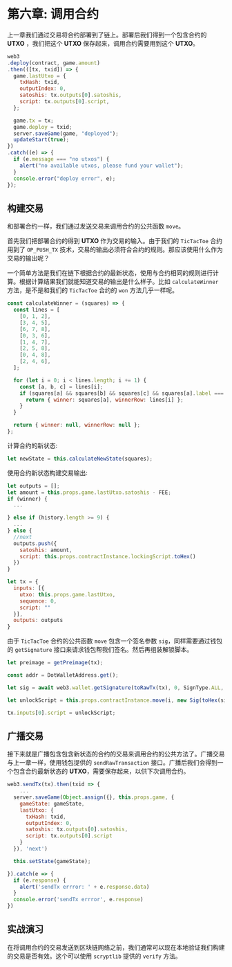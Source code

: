 # 第六章: 调用合约

上一章我们通过交易将合约部署到了链上。部署后我们得到一个包含合约的 **UTXO** ，我们把这个 **UTXO** 保存起来，调用合约需要用到这个 **UTXO**。

```javascript
web3
.deploy(contract, game.amount)
.then(([tx, txid]) => {
  game.lastUtxo = {
    txHash: txid,
    outputIndex: 0,
    satoshis: tx.outputs[0].satoshis,
    script: tx.outputs[0].script,
  };

  game.tx = tx;
  game.deploy = txid;
  server.saveGame(game, "deployed");
  updateStart(true);
})
.catch((e) => {
  if (e.message === "no utxos") {
    alert("no available utxos, please fund your wallet");
  }
  console.error("deploy error", e);
});
```

## 构建交易

和部署合约一样，我们通过发送交易来调用合约的公共函数 `move`。

首先我们把部署合约的得到 **UTXO** 作为交易的输入。由于我们的 `TicTacToe` 合约用到了 `OP_PUSH_TX` 技术，交易的输出必须符合合约的规则。那应该使用什么作为交易的输出呢？

一个简单方法是我们在链下根据合约的最新状态，使用与合约相同的规则进行计算。根据计算结果我们就能知道交易的输出是什么样子。比如 `calculateWinner` 方法，是不是和我们的 `TicTacToe` 合约的 `won` 方法几乎一样呢。

```javascript
const calculateWinner = (squares) => {
  const lines = [
    [0, 1, 2],
    [3, 4, 5],
    [6, 7, 8],
    [0, 3, 6],
    [1, 4, 7],
    [2, 5, 8],
    [0, 4, 8],
    [2, 4, 6],
  ];

  for (let i = 0; i < lines.length; i += 1) {
    const [a, b, c] = lines[i];
    if (squares[a] && squares[b] && squares[c] && squares[a].label === squares[b].label && squares[a].label === squares[c].label) {
      return { winner: squares[a], winnerRow: lines[i] };
    }
  }

  return { winner: null, winnerRow: null };
};

```

计算合约的新状态:

```javascript
let newState = this.calculateNewState(squares);
```

使用合约新状态构建交易输出:

```javascript
let outputs = [];
let amount = this.props.game.lastUtxo.satoshis - FEE;
if (winner) {
  ...

} else if (history.length >= 9) {
  ...
} else {
  //next
  outputs.push({
    satoshis: amount,
    script: this.props.contractInstance.lockingScript.toHex()
  })
}

let tx = {
  inputs: [{
    utxo: this.props.game.lastUtxo,
    sequence: 0,
    script: ""
  }],
  outputs: outputs
}

```

由于 `TicTacToe` 合约的公共函数 `move` 包含一个签名参数 `sig`，同样需要通过钱包的 `getSignature` 接口来请求钱包帮我们签名。然后再组装解锁脚本。

```javascript
let preimage = getPreimage(tx);

const addr = DotWalletAddress.get();

let sig = await web3.wallet.getSignature(toRawTx(tx), 0, SignType.ALL, addr);

let unlockScript = this.props.contractInstance.move(i, new Sig(toHex(sig)), amount, preimage).toHex();

tx.inputs[0].script = unlockScript;

```
 
## 广播交易

接下来就是广播包含包含新状态的合约的交易来调用合约的公共方法了。广播交易与上一章一样，使用钱包提供的 `sendRawTransaction` 接口。广播后我们会得到一个包含合约最新状态的 **UTXO**，需要保存起来，以供下次调用合约。


```javascript
web3.sendTx(tx).then(txid => {
    ...
  server.saveGame(Object.assign({}, this.props.game, {
    gameState: gameState,
    lastUtxo: {
      txHash: txid,
      outputIndex: 0,
      satoshis: tx.outputs[0].satoshis,
      script: tx.outputs[0].script
    }
  }), 'next')

  this.setState(gameState);

}).catch(e => {
  if (e.response) {
    alert('sendTx errror: ' + e.response.data)
  }
  console.error('sendTx errror', e.response)
})
```


## 实战演习

在将调用合约的交易发送到区块链网络之前，我们通常可以现在本地验证我们构建的交易是否有效。这个可以使用 `scryptlib` 提供的 `verify` 方法。

